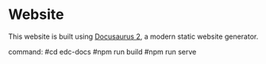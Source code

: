 
# Website

This website is built using [Docusaurus 2](https://docusaurus.io/), a modern static website generator.

command:
#cd edc-docs
#npm run build
#npm run serve



